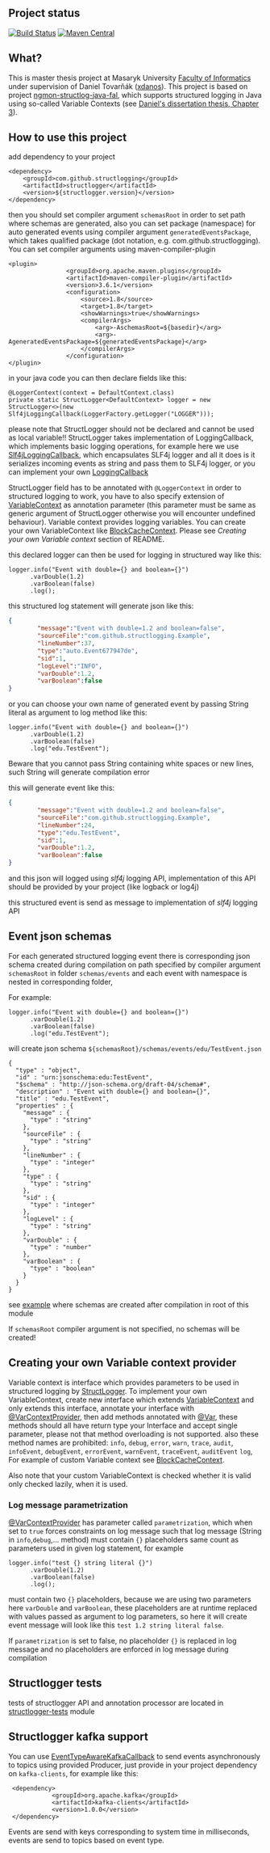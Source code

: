 ## Project status

[![Build Status](https://travis-ci.org/structlogging/structlogger.svg?branch=master)](https://travis-ci.org/structlogging/structlogger)
[![Maven Central](https://maven-badges.herokuapp.com/maven-central//com.github.structlogging/structlogger/badge.svg?style=plastic)](https://maven-badges.herokuapp.com/maven-central/com.github.structlogging/structlogger)
## What?
This is master thesis project at Masaryk University [Faculty of Informatics](https://fi.muni.cz/index.html.en) under supervision of Daniel Tovarňák ([xdanos](https://github.com/xdanos)).
This project is based on project [ngmon-structlog-java-fal](https://github.com/lasaris/ngmon-structlog-java-fal), which supports structured logging in Java using so-called Variable Contexts (see [Daniel's dissertation thesis, Chapter 3](https://is.muni.cz/th/172673/fi_d/)).

## How to use this project
add dependency to your project 
```
<dependency>
    <groupId>com.github.structlogging</groupId>
    <artifactId>structlogger</artifactId>
    <version>${structlogger.version}</version>
</dependency>
```

then you should set compiler argument `schemasRoot` in order to set path where schemas are generated, also you can set package (namespace) for auto generated events using compiler argument `generatedEventsPackage`, which takes qualified package (dot notation, e.g. com.github.structlogging). You can set compiler arguments using maven-compiler-plugin

```
<plugin>
                <groupId>org.apache.maven.plugins</groupId>
                <artifactId>maven-compiler-plugin</artifactId>
                <version>3.6.1</version>
                <configuration>
                    <source>1.8</source>
                    <target>1.8</target>
                    <showWarnings>true</showWarnings>
                    <compilerArgs>
                        <arg>-AschemasRoot=${basedir}</arg>
                        <arg>-AgeneratedEventsPackage=${generatedEventsPackage}</arg>
                    </compilerArgs>
                </configuration>
</plugin>
```

in your java code you can then declare fields like this:
```
@LoggerContext(context = DefaultContext.class)
private static StructLogger<DefaultContext> logger = new StructLogger<>(new Slf4jLoggingCallback(LoggerFactory.getLogger("LOGGER")));
```

please note that StructLogger should not be declared and cannot be used as local variable!!
StructLogger takes implementation of LoggingCallback, which implements basic logging operations, for example here we use [Slf4jLoggingCallback](structlogger/src/main/java/com/github/structlogging/slf4j/Slf4jLoggingCallback.java), which encapsulates SLF4j logger and all it does is it serializes incoming events as string and pass them to SLF4j logger, or you can implement your own [LoggingCallback](structlogger/src/main/java/com/github/structlogging/LoggingCallback.java)

StructLogger field has to be annotated with `@LoggerContext` in order to structured logging to work, you have to also specify extension of [VariableContext](structlogger/src/main/java/com/github/structlogging/VariableContext.java) as annotation parameter (this parameter must be same as generic argument of StructLogger otherwise you will encounter undefined behaviour). Variable context provides logging variables. You can create your own VariableContext like [BlockCacheContext](structlogger-example/src/main/java/com/github/structlogging/BlockCacheContext.java). Please see *Creating your own Variable context* section of README. 

this declared logger can then be used for logging in structured way like this:

```
logger.info("Event with double={} and boolean={}")
      .varDouble(1.2)
      .varBoolean(false)
      .log();
```

this structured log statement will generate json like this:
```json
{ 
        "message":"Event with double=1.2 and boolean=false",
        "sourceFile":"com.github.structlogging.Example",
        "lineNumber":37,
        "type":"auto.Event677947de",
        "sid":1,
        "logLevel":"INFO",
        "varDouble":1.2,
        "varBoolean":false
}
```

or you can choose your own name of generated event by passing String literal as argument to log method like this:
```
logger.info("Event with double={} and boolean={}")
      .varDouble(1.2)
      .varBoolean(false)
      .log("edu.TestEvent");
```
Beware that you cannot pass String containing white spaces or new lines, such String will generate compilation error

this will generate event like this:
```json
{
        "message":"Event with double=1.2 and boolean=false",
        "sourceFile":"com.github.structlogging.Example",
        "lineNumber":24,
        "type":"edu.TestEvent",
        "sid":1,
        "varDouble":1.2,
        "varBoolean":false
}
```

and this json will logged using *slf4j* logging API, implementation of this API should be provided by your project (like logback or log4j)

this structured event is send as message to implementation of *slf4j* logging API
 
## Event json schemas
For each generated structured logging event there is corresponding json schema created during compilation on path specified by compiler argument `schemasRoot` in folder `schemas/events` and each event with namespace is nested in corresponding folder,

For example:
```
logger.info("Event with double={} and boolean={}")
      .varDouble(1.2)
      .varBoolean(false)
      .log("edu.TestEvent");
``` 
will create json schema `${schemasRoot}/schemas/events/edu/TestEvent.json`
```
{
  "type" : "object",
  "id" : "urn:jsonschema:edu:TestEvent",
  "$schema" : "http://json-schema.org/draft-04/schema#",
  "description" : "Event with double={} and boolean={}",
  "title" : "edu.TestEvent",
  "properties" : {
    "message" : {
      "type" : "string"
    },
    "sourceFile" : {
      "type" : "string"
    },
    "lineNumber" : {
      "type" : "integer"
    },
    "type" : {
      "type" : "string"
    },
    "sid" : {
      "type" : "integer"
    },
    "logLevel" : {
      "type" : "string"
    },
    "varDouble" : {
      "type" : "number"
    },
    "varBoolean" : {
      "type" : "boolean"
    }
  }
}
```
see [example](structlogger-example) where schemas are created after compilation in root of this module


If `schemasRoot` compiler argument is not specified, no schemas will be created!
## Creating your own Variable context provider
Variable context is interface which provides parameters to be used in structured logging by [StructLogger](structlogger/src/main/java/com/github/structlogging/StructLogger.java). To implement your own VariableContext,
create new interface which extends [VariableContext](structlogger/src/main/java/com/github/structlogging/VariableContext.java) and only extends this interface, 
annotate your interface with [@VarContextProvider](structlogger/src/main/java/com/github/structlogging/annotation/VarContextProvider.java), then add methods annotated with [@Var](structlogger/src/main/java/com/github/structlogging/annotation/Var.java),
these methods should all have return type your Interface and accept single parameter, please not that method overloading is not supported.
also these method names are prohibited: `info`, `debug`, `error`, `warn`, `trace`, `audit`, `infoEvent`, `debugEvent`, `errorEvent`, `warnEvent`, `traceEvent`, `auditEvent` `log`, 
For example of custom Variable context see [BlockCacheContext](structlogger-example/src/main/java/com/github/structlogging/BlockCacheContext.java).

Also note that your custom VariableContext is checked whether it is valid only checked lazily, when it is used.

### Log message parametrization
[@VarContextProvider](structlogger/src/main/java/com/github/structlogging/annotation/VarContextProvider.java) has parameter called `parametrization`, which when set to `true` forces constraints on log message such that log message (String in `info`,`debug`,... method) must contain `{}` placeholders same count as parameters used in given log statement, for example
```
logger.info("test {} string literal {}")
      .varDouble(1.2)
      .varBoolean(false)
      .log();
``` 

must contain two `{}` placeholders, because we are using two parameters here `varDouble` and `varBoolean`, these placeholders are at runtime replaced with values passed as argument to log parameters, so here it will create event message will look like this `test 1.2 string literal false`.

If `parametrization` is set to false, no placeholder `{}` is replaced in log message and no placeholders are enforced in log message during compilation

## Structlogger tests
tests of structlogger API and annotation processor are located in [structlogger-tests](structlogger-tests) module

## Structlogger kafka support 
You can use [EventTypeAwareKafkaCallback](structlogger/src/main/java/com/github/structlogging/kafka/EventTypeAwareKafkaCallback.java) to send events asynchronously to topics using provided Producer, just provide in your project dependency on `kafka-clients`, for example like this:

```
 <dependency>
            <groupId>org.apache.kafka</groupId>
            <artifactId>kafka-clients</artifactId>
            <version>1.0.0</version>
 </dependency>
```
Events are send with keys corresponding to system time in milliseconds, events are send to topics based on event type.
